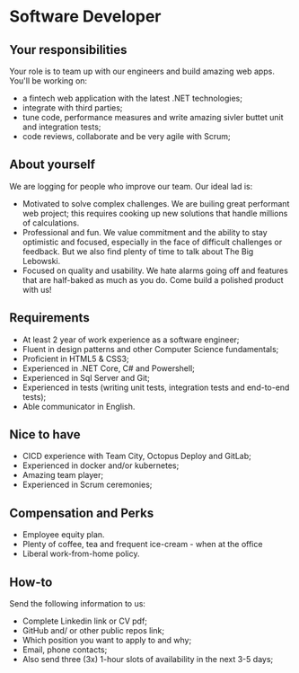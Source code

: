 # Software Developer

## Your responsibilities

Your role is to team up with our engineers and build amazing web apps. You'll be working on:

- a fintech web application with the latest .NET technologies;
- integrate with third parties;
- tune code, performance measures and write amazing sivler buttet unit and integration tests;
- code reviews, collaborate and be very agile with Scrum;

## About yourself

We are logging for people who improve our team. Our ideal lad is:

- Motivated to solve complex challenges. We are builing great performant web project; this requires cooking up new solutions that handle millions of calculations.
- Professional and fun. We value commitment and the ability to stay optimistic and focused, especially in the face of difficult challenges or feedback. But we also find plenty of time to talk about The Big Lebowski.
- Focused on quality and usability. We hate alarms going off and features that are half-baked as much as you do. Come build a polished product with us!

## Requirements

- At least 2 year of work experience as a software engineer;
- Fluent in design patterns and other Computer Science fundamentals;
- Proficient in HTML5 & CSS3;
- Experienced in .NET Core, C# and Powershell;
- Experienced in Sql Server and Git;
- Experienced in tests (writing unit tests, integration tests and end-to-end tests);
- Able communicator in English.

## Nice to have

- CICD experience with Team City, Octopus Deploy and GitLab;
- Experienced in docker and/or kubernetes;
- Amazing team player;
- Experienced in Scrum ceremonies;

## Compensation and Perks

- Employee equity plan.
- Plenty of coffee, tea and frequent ice-cream - when at the office
- Liberal work-from-home policy.

## How-to

Send the following information to us:

- Complete Linkedin link or CV pdf;
- GitHub and/ or other public repos link;
- Which position you want to apply to and why;
- Email, phone contacts;
- Also send three (3x) 1-hour slots of availability in the next 3-5 days;

